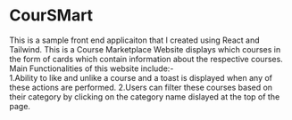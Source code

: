 <h1>CourSMart</h1>

<p>This is a sample front end applicaiton that I created using React and Tailwind. This is a Course Marketplace Website displays which courses in the form of cards which contain information about the respective courses. Main Functionalities of this website include:- <br>
1.Ability to like and unlike a course and a toast is displayed when any of these actions are performed.
2.Users can filter these courses based on their category by clicking on the category name dislayed at the top of the page. </p>